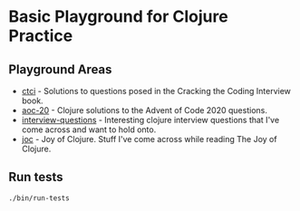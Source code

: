 # Basic Playground for Clojure Practice  

## Playground Areas
  * [ctci](src/ctci) - Solutions to questions posed in the Cracking the Coding Interview book.  
  * [aoc-20](src/aoc_20) - Clojure solutions to the Advent of Code 2020 questions.
  * [interview-questions](src/interview_questions) - Interesting clojure interview questions that I've come across and want to hold onto.
  * [joc](src/joc) - Joy of Clojure. Stuff I've come across while reading The Joy of Clojure.

## Run tests
```
./bin/run-tests
```